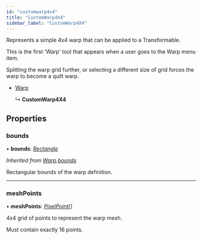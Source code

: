 ```yaml
---
id: "customwarp4x4"
title: "CustomWarp4X4"
sidebar_label: "CustomWarp4X4"
---
```


Represents a simple 4x4 warp that can be applied to a Transformable.

This is the first 'Warp' tool that appears when a user goes to the Warp menu item.

Splitting the warp grid further, or selecting a different size of grid forces the warp to become a quilt warp.

* [Warp](../warp/)

  ↳ **CustomWarp4X4**

## Properties

###  bounds

• **bounds**: *[Rectangle](../rectangle/)*

*Inherited from [Warp](../warp/).[bounds](../warp/#bounds)*

Rectangular bounds of the warp definition.

___

###  meshPoints

• **meshPoints**: *[PixelPoint](../pixelpoint/)[]*

4x4 grid of points to represent the warp mesh.

Must contain exactly 16 points.

